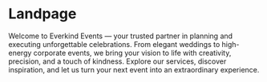 # Landpage
Welcome to Everkind Events — your trusted partner in planning and executing unforgettable celebrations. From elegant weddings to high-energy corporate events, we bring your vision to life with creativity, precision, and a touch of kindness. Explore our services, discover inspiration, and let us turn your next event into an extraordinary experience.
